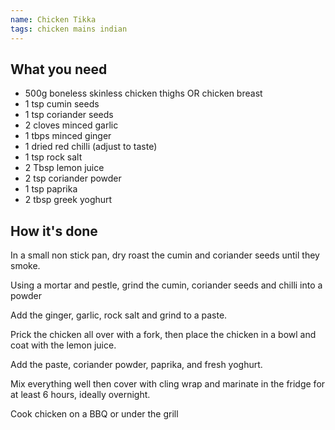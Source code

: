```yaml
---
name: Chicken Tikka
tags: chicken mains indian
---
```


## What you need

* 500g boneless skinless chicken thighs OR chicken breast
* 1 tsp cumin seeds
* 1 tsp coriander seeds
* 2 cloves minced garlic
* 1 tbps minced ginger
* 1 dried red chilli (adjust to taste)
* 1 tsp rock salt
* 2 Tbsp lemon juice
* 2 tsp coriander powder
* 1 tsp paprika
* 2 tbsp greek yoghurt

<!-- break -->

## How it's done

In a small non stick pan, dry roast the cumin and coriander seeds until they smoke.

Using a mortar and pestle, grind the cumin, coriander seeds and chilli into a powder

Add the ginger, garlic, rock salt and grind to a paste.

Prick the chicken all over with a fork, then place the chicken in a bowl and coat with the lemon juice.

Add the paste, coriander powder, paprika, and fresh yoghurt.

Mix everything well then cover with cling wrap and marinate in the fridge for at least 6 hours, ideally overnight.

Cook chicken on a BBQ or under the grill
